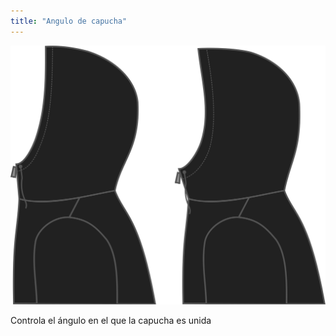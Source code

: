 ```yaml
---
title: "Angulo de capucha"
---
```


![Angulo de capucha](./hoodangle.svg)

Controla el ángulo en el que la capucha es unida




